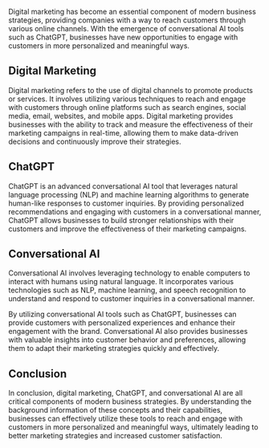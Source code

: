 
Digital marketing has become an essential component of modern business strategies, providing companies with a way to reach customers through various online channels. With the emergence of conversational AI tools such as ChatGPT, businesses have new opportunities to engage with customers in more personalized and meaningful ways.

Digital Marketing
-----------------

Digital marketing refers to the use of digital channels to promote products or services. It involves utilizing various techniques to reach and engage with customers through online platforms such as search engines, social media, email, websites, and mobile apps. Digital marketing provides businesses with the ability to track and measure the effectiveness of their marketing campaigns in real-time, allowing them to make data-driven decisions and continuously improve their strategies.

ChatGPT
-------

ChatGPT is an advanced conversational AI tool that leverages natural language processing (NLP) and machine learning algorithms to generate human-like responses to customer inquiries. By providing personalized recommendations and engaging with customers in a conversational manner, ChatGPT allows businesses to build stronger relationships with their customers and improve the effectiveness of their marketing campaigns.

Conversational AI
-----------------

Conversational AI involves leveraging technology to enable computers to interact with humans using natural language. It incorporates various technologies such as NLP, machine learning, and speech recognition to understand and respond to customer inquiries in a conversational manner.

By utilizing conversational AI tools such as ChatGPT, businesses can provide customers with personalized experiences and enhance their engagement with the brand. Conversational AI also provides businesses with valuable insights into customer behavior and preferences, allowing them to adapt their marketing strategies quickly and effectively.

Conclusion
----------

In conclusion, digital marketing, ChatGPT, and conversational AI are all critical components of modern business strategies. By understanding the background information of these concepts and their capabilities, businesses can effectively utilize these tools to reach and engage with customers in more personalized and meaningful ways, ultimately leading to better marketing strategies and increased customer satisfaction.
